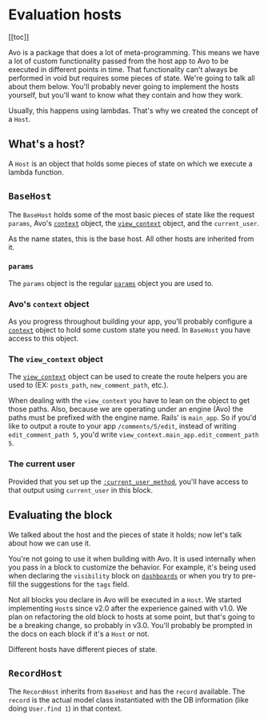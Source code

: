 # Evaluation hosts

[[toc]]

Avo is a package that does a lot of meta-programming. This means we have a lot of custom functionality passed from the host app to Avo to be executed in different points in time. That functionality can't always be performed in void but requires some pieces of state. We're going to talk all about them below.
You'll probably never going to implement the hosts yourself, but you'll want to know what they contain and how they work.

Usually, this happens using lambdas. That's why we created the concept of a `Host`.

## What's a host?

A `Host` is an object that holds some pieces of state on which we execute a lambda function.

## `BaseHost`

The `BaseHost` holds some of the most basic pieces of state like the request `params`, Avo's [`context`](customization.html#context) object, the [`view_context`](https://apidock.com/rails/AbstractController/Rendering/view_context) object, and the `current_user`.

As the name states, this is the base host. All other hosts are inherited from it.

### `params`

The `params` object is the regular [`params`](https://guides.rubyonrails.org/action_controller_overview.html#parameters) object you are used to.

### Avo's `context` object

As you progress throughout building your app, you'll probably configure a [`context`](customization.html#context) object to hold some custom state you need. In `BaseHost` you have access to this object.

### The `view_context` object

The [`view_context`](https://apidock.com/rails/AbstractController/Rendering/view_context) object can be used to create the route helpers you are used to (EX: `posts_path`, `new_comment_path`, etc.).

When dealing with the `view_context` you have to lean on the object to get those paths. Also, because we are operating under an engine (Avo) the paths must be prefixed with the engine name. Rails' is `main_app`. So if you'd like to output a route to your app `/comments/5/edit`, instead of writing `edit_comment_path 5`, you'd write `view_context.main_app.edit_comment_path 5`.

### The current user

Provided that you set up the [`:current_user_method`](authentication.html#customize-the-current-user-method), you'll have access to that output using `current_user` in this block.

## Evaluating the block

We talked about the host and the pieces of state it holds; now let's talk about how we can use it.

You're not going to use it when building with Avo. It is used internally when you pass in a block to customize the behavior. For example, it's being used when declaring the `visibility` block on [`dashboards`](dashboards.html#dashboards-visibility) or when you try to pre-fill the suggestions for the `tags` field.

Not all blocks you declare in Avo will be executed in a `Host`. We started implementing `Host`s since v2.0 after the experience gained with v1.0. We plan on refactoring the old block to hosts at some point, but that's going to be a breaking change, so probably in v3.0.
You'll probably be prompted in the docs on each block if it's a `Host` or not.

Different hosts have different pieces of state.

## `RecordHost`

The `RecordHost` inherits from `BaseHost` and has the `record` available. The `record` is the actual model class instantiated with the DB information (like doing `User.find 1`) in that context.
